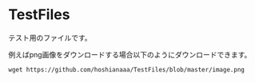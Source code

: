 # TestFiles
テスト用のファイルです。

例えばpng画像をダウンロードする場合以下のようにダウンロードできます。

```
wget https://github.com/hoshianaaa/TestFiles/blob/master/image.png
```
